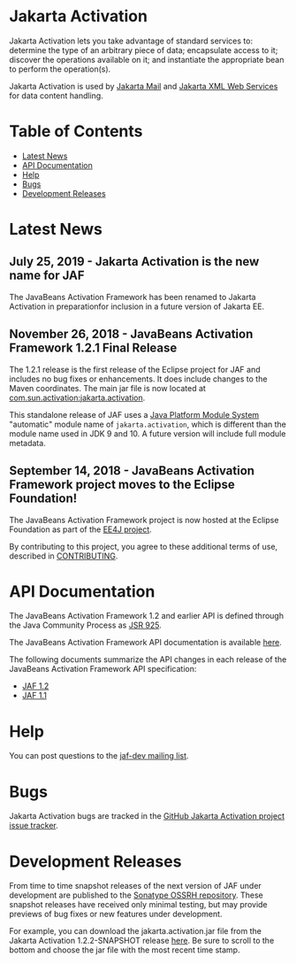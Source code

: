 # Jakarta Activation

Jakarta Activation lets you take advantage of standard services to:
determine the type of an arbitrary piece of data; encapsulate access to
it; discover the operations available on it; and instantiate the
appropriate bean to perform the operation(s).

Jakarta Activation is used by
[Jakarta Mail](https://github.com/eclipse-ee4j/javamail) and
[Jakarta XML Web Services](https://github.com/eclipse-ee4j/jax-ws-api)
for data content handling.

# Table of Contents
* [Latest News](#Latest_News)
* [API Documentation](#API_Documentation)
* [Help](#Help)
* [Bugs](#Bugs)
* [Development Releases](#Development_Releases)

# <a name="Latest_News"></a>Latest News

## July 25, 2019 - Jakarta Activation is the new name for JAF ##

The JavaBeans Activation Framework has been renamed to Jakarta Activation
in preparationfor inclusion in a future version of Jakarta EE.

## November 26, 2018 - JavaBeans Activation Framework 1.2.1 Final Release ##

The 1.2.1 release is the first release of the Eclipse project for JAF
and includes no bug fixes or enhancements. It does include changes
to the Maven coordinates. The main jar file is now located at
[com.sun.activation:jakarta.activation](https://repo1.maven.org/maven2/com/sun/activation/jakarta.activation/1.2.1/jakarta.activation-1.2.1.jar).

This standalone release of JAF uses a
[Java Platform Module System](http://openjdk.java.net/projects/jigsaw/spec/)
"automatic" module name of `jakarta.activation`, which is different than the
module name used in JDK 9 and 10.
A future version will include full module metadata.

## September 14, 2018 - JavaBeans Activation Framework project moves to the Eclipse Foundation! ##

The JavaBeans Activation Framework project is now hosted at the Eclipse
Foundation as part of the
[EE4J project](https://projects.eclipse.org/projects/ee4j).

By contributing to this project, you agree to these additional terms of
use, described in [CONTRIBUTING](CONTRIBUTING.md).

# <a name="API_Documentation"></a>API Documentation

The JavaBeans Activation Framework 1.2 and earlier API is defined
through the Java Community Process as
[JSR 925](http://jcp.org/en/jsr/detail?id=925).

The JavaBeans Activation Framework API documentation is available
[here](https://eclipse-ee4j.github.io/jaf/docs/api/).

The following documents summarize the API changes in each release of
the JavaBeans Activation Framework API specification:

-   [JAF 1.2](docs/JAF-1.2-changes.txt)
-   [JAF 1.1](docs/JAF-1.1-changes.txt)

# <a name="Help"></a>Help

You can post questions to the
[jaf-dev mailing list](https://accounts.eclipse.org/mailing-list/jaf-dev).

# <a name="Bugs"></a>Bugs

Jakarta Activation bugs are tracked in the
[GitHub Jakarta Activation project issue tracker](https://github.com/eclipse-ee4j/jaf/issues).

# <a name="Development_Releases"></a>Development Releases

From time to time snapshot releases of the next version of JAF
under development are published to the
[Sonatype OSSRH repository](http://oss.sonatype.org).
These snapshot releases have received only minimal testing, but may
provide previews of bug fixes or new features under development.

For example, you can download the jakarta.activation.jar file from the Jakarta Activation
1.2.2-SNAPSHOT release
[here](https://oss.sonatype.org/content/repositories/snapshots/com/sun/activation/jakarta.activation/1.2.2-SNAPSHOT/).
Be sure to scroll to the bottom and choose the jar file with the most
recent time stamp.
